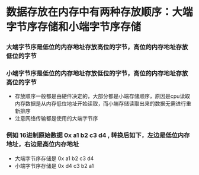 # 数据存放在内存中有两种存放顺序：大端字节序存储和小端字节序存储

### 大端字节序是低位的内存地址存放高位的字节，高位的内存地址存放低位的字节
### 小端字节序是低位的内存地址存放低位的字节，高位的内存地址存放高位的字节

- 存放顺序一般都是由硬件决定的，大部分都是小端存储顺序，原因是cpu读取内存数据是从内存低位地址开始读取，而小端存储读取出来的数据无需进行重新排序
- 注意网络传输都是使用的大端字节序

### 例如 16进制原始数据 0x a1 b2 c3 d4 , 转换后如下，左边是低位内存地址，右边是高位内存地址
- 大端字节序存储是  0x a1 b2 c3 d4 
- 小端字节序存储是  0x d4 c3 b2 a1 